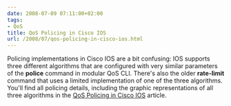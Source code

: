 ```yaml
---
date: 2008-07-09 07:11:00+02:00
tags:
- QoS
title: QoS Policing in Cisco IOS
url: /2008/07/qos-policing-in-cisco-ios.html
---
```

Policing implementations in Cisco IOS are a bit confusing: IOS supports three different algorithms that are configured with very similar parameters of the **police** command in modular QoS CLI. There\'s also the older **rate-limit** command that uses a limited implementation of one of the three algorithms. You\'ll find all policing details, including the graphic representations of all three algorithms in the [QoS Policing in Cisco IOS](https://www.ipspace.net/kb/tag/QoS/QoS_Policing.html) article.

